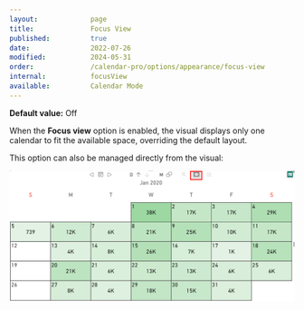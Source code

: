 ```yaml
---
layout:             page
title:              Focus View 
published:          true
date:               2022-07-26
modified:           2024-05-31
order:              /calendar-pro/options/appearance/focus-view
internal:           focusView
available:          Calendar Mode
---
```

**Default value:** Off

When the **Focus view** option is enabled, the visual displays only one calendar to fit the available space, overriding the default layout.

This option can also be managed directly from the visual:

<img src="images/focus.png" width="700">